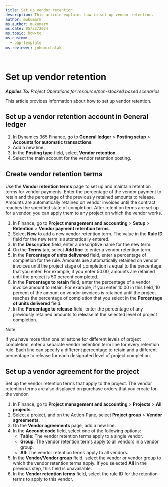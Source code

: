 ```yaml
---
title: Set up vendor retention
description: This article explains how to set up vendor retention. 
author: mukumarm
ms.author: mukumarm
ms.date: 05/22/2024
ms.topic: how-to
ms.custom: 
  - bap-template
ms.reviewer: johnmichalak

---
```


# Set up vendor retention

_**Applies To:** Project Operations for resource/non-stocked based scenarios_

This article provides information about how to set up vendor retention.

## Set up a vendor retention account in General ledger

1. In Dynamics 365 Finance, go to **General ledger** > **Posting setup** > **Accounts for automatic transactions**.
2. Add a new line.
3. In the **Posting type** field, select **Vendor retention**.
4. Select the main account for the vendor retention posting.

## Create vendor retention terms

Use the **Vendor retention terms** page to set up and maintain retention terms for vendor payments. Enter the percentage of the vendor payment to retain and the percentage of the previously retained amounts to release. Amounts are automatically retained on vendor invoices until the contract reaches the specified state of completion. After retention terms are set up for a vendor, you can apply them to any project on which the vendor works.

1. In Finance, go to **Project management and accounting** > **Setup** > **Retention** > **Vendor payment retention terms**.
2. Select **New** to add a new vendor retention term. The value in the **Rule ID** field for the new term is automatically entered. 
3. In the **Description** field, enter a descriptive name for the new term.
4. On the  **Terms**  tab, select  **Add line**  to enter a vendor retention term.
5. In the  **Percentage of units delivered**  field, enter a percentage of completion for the rule. Amounts are automatically retained on vendor invoices until the project stage of completion is equal to the percentage that you enter. For example, if you enter 50.00, amounts are retained until the project is 50 percent completed.
6. In the  **Percentage to retain**  field, enter the percentage of a vendor invoice amount to retain. For example, if you enter 10.00 in this field, 10 percent of the amount on vendor invoices is retained until the project reaches the percentage of completion that you select in the  **Percentage of units delivered**  field.
7. In the  **Percentage to release**  field, enter the percentage of any previously retained amounts to release at the selected level of project completion.

> [!NOTE]
> If you have more than one milestone for different levels of project completion, enter a separate vendor retention term line for every retention rule. Each line can specify a different percentage to retain and a different percentage to release for each designated level of project completion.

## Set up a vendor agreement for the project

Set up the vendor retention terms that apply to the project. The vendor retention terms are also displayed on purchase orders that you create for the vendor.

1. In Finance, go to **Project management and accounting** > **Projects** > **All projects**. 
2. Select a project, and on the Action Pane, select **Project group** > **Vendor agreements**.
3. On the **Vendor agreements** page, add a new line.
4. In the **Account code** field, select one of the following options:
   - **Table**: The vendor retention terms apply to a single vendor.
   - **Group**: The vendor retention terms apply to all vendors in a vendor group.
   - **All**: The vendor retention terms apply to all vendors.
5. In the **Vendor/Vendor group** field, select the vendor or vendor group to which the vendor retention terms apply. If you selected  **All**  in the previous step, this field is unavailable.
6. In the **Vendor retention terms** field, select the rule ID for the retention terms to apply to this vendor.

